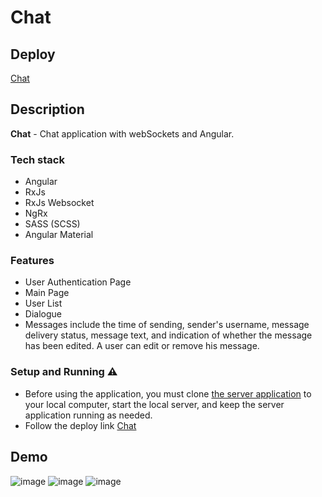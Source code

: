 # Chat

## Deploy
[Chat](https://visheyt-chat.netlify.app/login)

## Description
**Chat** - Chat application with webSockets and Angular.

### Tech stack
 - Angular
 - RxJs
 - RxJs Websocket
 - NgRx
 - SASS (SCSS)
 - Angular Material
### Features
- User Authentication Page
- Main Page
- User List
- Dialogue
- Messages include the time of sending, sender's username, message delivery status, message text, and indication of whether the message has been edited. A user can edit or remove his message.
  
### Setup and Running ⚠️
- Before using the application, you must clone [the server application](https://github.com/Visheyt/fun-chat-server) to your local computer, start the local server, and keep the server application running as needed.
- Follow the deploy link [Chat](https://visheyt-chat.netlify.app/login)

## Demo
![image](https://github.com/user-attachments/assets/07162d2d-4ae9-46a2-8644-6ca5a50511b0)
![image](https://github.com/user-attachments/assets/0d2fe81d-6dfb-4767-aa10-a463b9ee1631)
![image](https://github.com/user-attachments/assets/06b001ac-2045-4774-8fbd-b40b35f0bca2)
